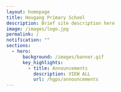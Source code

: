 ```yaml
---
layout: homepage
title: Hougang Primary School
description: Brief site description here
image: /images/logo.jpg
permalink: /
notification: ""
sections:
  - hero:
      background: /images/banner.gif
      key_highlights:
        - title: Announcements
          description: VIEW ALL
          url: /hgps/announcements
---
```


